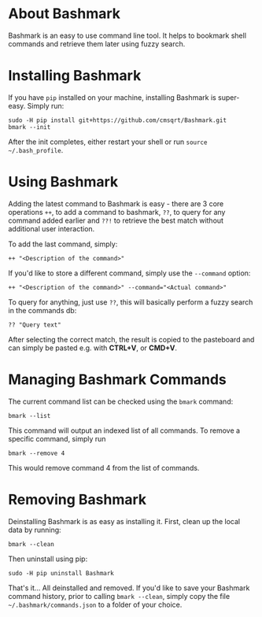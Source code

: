# About Bashmark

Bashmark is an easy to use command line tool. It helps to bookmark shell commands and retrieve them later using fuzzy search.

# Installing Bashmark

If you have `pip` installed on your machine, installing Bashmark is super-easy. Simply run:

```
sudo -H pip install git+https://github.com/cmsqrt/Bashmark.git
bmark --init
``` 

After the init completes, either restart your shell or run `source ~/.bash_profile`.

# Using Bashmark

Adding the latest command to Bashmark is easy - there are 3 core operations `++`, to add a command to bashmark, `??`, to query for any command added earlier and `??!` to retrieve the best match without additional user interaction.

To add the last command, simply:

```
++ "<Description of the command>"
```

If you'd like to store a different command, simply use the `--command` option:

```
++ "<Description of the command>" --command="<Actual command>"
```

To query for anything, just use `??`, this will basically perform a fuzzy search in the commands db:

```
?? "Query text"
```

After selecting the correct match, the result is copied to the pasteboard and can simply be pasted e.g. with **CTRL+V**, or  **CMD+V**.

# Managing Bashmark Commands

The current command list can be checked using the `bmark` command:

```
bmark --list
```
This command will output an indexed list of all commands. To remove a specific command, simply run

```
bmark --remove 4
```

This would remove command 4 from the list of commands.

# Removing Bashmark

Deinstalling Bashmark is as easy as installing it. First, clean up the local data by running:

```
bmark --clean
```

Then uninstall using pip:

```
sudo -H pip uninstall Bashmark
```

That's it... All deinstalled and removed. If you'd like to save your Bashmark command history, prior to calling `bmark --clean`, simply copy the file  `~/.bashmark/commands.json` to a folder of your choice.


